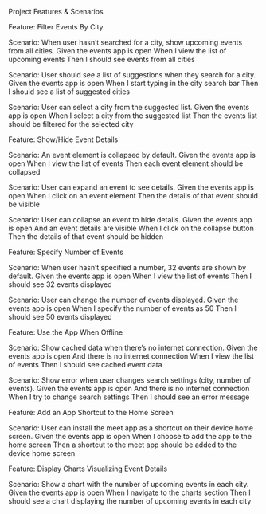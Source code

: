 Project Features & Scenarios

Feature: Filter Events By City

Scenario: When user hasn’t searched for a city, show upcoming events from all cities. 
Given the events app is open 
When I view the list of upcoming events 
Then I should see events from all cities

Scenario: User should see a list of suggestions when they search for a city. 
Given the events app is open 
When I start typing in the city search bar 
Then I should see a list of suggested cities

Scenario: User can select a city from the suggested list. 
Given the events app is open 
When I select a city from the suggested list 
Then the events list should be filtered for the selected city

Feature: Show/Hide Event Details

Scenario: An event element is collapsed by default. 
Given the events app is open 
When I view the list of events 
Then each event element should be collapsed

Scenario: User can expand an event to see details. 
Given the events app is open 
When I click on an event element 
Then the details of that event should be visible

Scenario: User can collapse an event to hide details. 
Given the events app is open And an event details are visible 
When I click on the collapse button 
Then the details of that event should be hidden

Feature: Specify Number of Events

Scenario: When user hasn’t specified a number, 32 events are shown by default. 
Given the events app is open 
When I view the list of events 
Then I should see 32 events displayed

Scenario: User can change the number of events displayed. 
Given the events app is open 
When I specify the number of events as 50 
Then I should see 50 events displayed

Feature: Use the App When Offline

Scenario: Show cached data when there’s no internet connection. 
Given the events app is open And there is no internet connection 
When I view the list of events 
Then I should see cached event data

Scenario: Show error when user changes search settings (city, number of events). 
Given the events app is open And there is no internet connection 
When I try to change search settings 
Then I should see an error message

Feature: Add an App Shortcut to the Home Screen

Scenario: User can install the meet app as a shortcut on their device home screen. 
Given the events app is open 
When I choose to add the app to the home screen 
Then a shortcut to the meet app should be added to the device home screen

Feature: Display Charts Visualizing Event Details

Scenario: Show a chart with the number of upcoming events in each city. 
Given the events app is open 
When I navigate to the charts section 
Then I should see a chart displaying the number of upcoming events in each city

